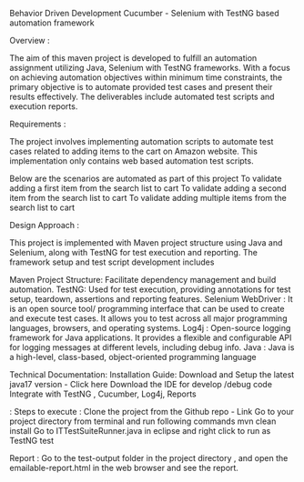 Behavior Driven Development Cucumber - Selenium with TestNG based automation framework

Overview : 

The aim of this maven project is developed to fulfill an automation assignment utilizing Java, Selenium with TestNG frameworks. With a focus on achieving automation objectives within minimum time constraints, the primary objective is to automate provided test cases and present their results effectively.
The deliverables include automated test scripts and execution reports.

Requirements : 

The project involves implementing automation scripts to automate test cases related to adding items to the cart on Amazon website. This implementation only contains  web based automation test scripts. 

Below are the scenarios are automated as part of this project
To validate adding a first item from the search list to cart
To validate adding a second item from the search list to cart
To validate adding multiple items from the search list to cart


Design Approach : 


This project is implemented with Maven project structure using Java and Selenium, along with TestNG for test execution and reporting. The framework setup and test script development includes


Maven Project Structure: Facilitate dependency management and build automation.
TestNG: Used for test execution, providing annotations for test setup, teardown, assertions and reporting features.
Selenium WebDriver : It is an open source tool/ programming interface that can be used to create and execute test cases. It allows you to test across all major programming languages, browsers, and operating systems.
Log4j : Open-source logging framework for Java applications. It provides a flexible and configurable API for logging messages at different levels, including debug info.
Java : Java is a high-level, class-based, object-oriented programming language


Technical Documentation: 
Installation Guide: 
 Download and Setup the latest  java17  version - Click here 
Download the IDE for develop /debug code
Integrate with TestNG , Cucumber, Log4j,  Reports


:
Steps to execute : 
Clone the project from the Github repo - Link
Go to your project directory from terminal and run following commands
mvn clean install
Go to ITTestSuiteRunner.java in eclipse and right click to run as TestNG test


Report : Go to the test-output folder in the project directory , and open the  emailable-report.html in the web browser and see the report.




 



	





